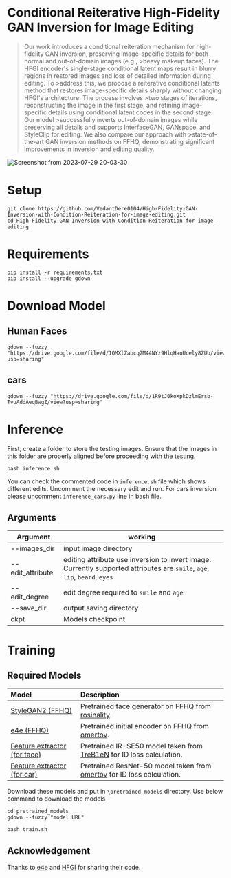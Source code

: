  # Conditional Reiterative High-Fidelity GAN Inversion for Image Editing


>Our work introduces a conditional reiteration mechanism for high-fidelity GAN inversion, preserving image-specific details for both normal and out-of-domain images (e.g., >heavy makeup faces). The HFGI encoder's single-stage conditional latent maps result in blurry regions in restored images and loss of detailed information during editing. To >address this, we propose a reiterative conditional latents method that restores image-specific details sharply without changing HFGI's architecture. The process involves >two stages of iterations, reconstructing the image in the first stage, and refining image-specific details using conditional latent codes in the second stage. Our model >successfully inverts out-of-domain images while preserving all details and supports InterfaceGAN, GANspace, and StyleClip for editing. We also compare our approach with >state-of-the-art GAN inversion methods on FFHQ, demonstrating significant improvements in inversion and editing quality.

![Screenshot from 2023-07-29 20-03-30](https://github.com/VedantDere0104/High-Fidelity-GAN-Inversion-with-Condition-Reiteration-for-image-editing/assets/76057253/445f3cbe-021c-46aa-93ec-3d602e7e5327)

# Setup 

```
git clone https://github.com/VedantDere0104/High-Fidelity-GAN-Inversion-with-Condition-Reiteration-for-image-editing.git
cd High-Fidelity-GAN-Inversion-with-Condition-Reiteration-for-image-editing
```

# Requirements 

```
pip install -r requirements.txt
pip install --upgrade gdown 
```

# Download Model
## Human Faces
```
gdown --fuzzy "https://drive.google.com/file/d/1OMXlZabcq2M44NYz9HlqHanUcely8ZUb/view?usp=sharing"
```
## cars 
```
gdown --fuzzy "https://drive.google.com/file/d/1R9tJ0koXpkDzlmErsb-TvuAddAeqBwgZ/view?usp=sharing"
```


# Inference 
First, create a folder to store the testing images. Ensure that the images in this folder are properly aligned before proceeding with the testing.

```
bash inference.sh
```
You can check the commented code in `inference.sh` file which shows different edits. Uncomment the necessary edit and run.
For cars inversion please uncomment `inference_cars.py` line in bash file.
## Arguments 

| Argument | working |
|----------|------   |
| --images_dir | input image directory |
| --edit_attribute | editing attribute use inversion to invert image. Currently supported attributes are `smile`, `age`, `lip`, `beard`, `eyes` |
| --edit_degree | edit degree required to `smile` and `age` |
| --save_dir | output saving directory |
| ckpt | Models checkpoint |


# Training

## Required Models

| Model | Description
| :--- | :----------
|[StyleGAN2 (FFHQ)](https://drive.google.com/file/d/1EM87UquaoQmk17Q8d5kYIAHqu0dkYqdT/view?usp=sharing) | Pretrained face generator on FFHQ  from [rosinality](https://github.com/rosinality/stylegan2-pytorch).
|[e4e (FFHQ)](https://drive.google.com/file/d/1cUv_reLE6k3604or78EranS7XzuVMWeO/view?usp=sharing) | Pretrained initial encoder on FFHQ  from [omertov](https://github.com/omertov/encoder4editing).
|[Feature extractor (for face)](https://drive.google.com/file/d/1KW7bjndL3QG3sxBbZxreGHigcCCpsDgn/view?usp=sharing) | Pretrained IR-SE50 model taken from [TreB1eN](https://github.com/TreB1eN/InsightFace_Pytorch) for ID loss calculation.
|[Feature extractor (for car)](https://drive.google.com/file/d/18rLcNGdteX5LwT7sv_F7HWr12HpVEzVe/view?usp=sharing) | Pretrained ResNet-50 model taken from [omertov](https://github.com/omertov/encoder4editing) for ID loss calculation.

Download these models and put in `\pretrained_models` directory.
Use below command to download the models
```
cd pretrained_models
gdown --fuzzy "model URL"
```

```
bash train.sh
```


## Acknowledgement
Thanks to [e4e](https://github.com/omertov/encoder4editing) and [HFGI](https://github.com/Tengfei-Wang/HFGI/tree/main) for sharing their code.
